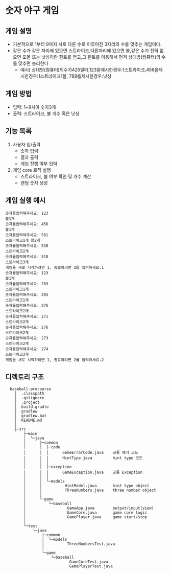# 숫자 야구 게임

## 게임 설명

- 기본적으로 1부터 9까지 서로 다른 수로 이루어진 3자리의 수를 맞추는 게임이다.
- 같은 수가 같은 자리에 있으면 스트라이크,다른자리에 있으면 볼,같은 수가 전혀 없으면 포볼 또는 낫싱이란 힌트를 얻고,그 힌트를 이용해서 먼저 상대방(컴퓨터)의 수를 맞추면 승리한다
    - 예시) 상대방(컴퓨터)의수가425일때,123을제시한경우:1스트라이크,456을제시한경우:1스트라이크1볼, 789를제시한경우:낫싱

## 게임 방법

* 입력: 1~9사이 숫자3개
* 출력: 스트라이크, 볼 개수 혹은 낫싱

## 기능 목록

1. 사용자 입/출력
    * 숫자 입력
    * 결과 출력
    * 게임 진행 여부 입력
2. 게임 core 로직 실행
    * 스트라이크, 볼 여부 확인 및 개수 계산
    * 랜덤 숫자 생성 
    
## 게임 실행 예시
```
숫자를입력해주세요: 123
볼1개
숫자를입력해주세요: 456
볼1개
숫자를입력해주세요: 581
스트라이크1개 볼2개
숫자를입력해주세요: 538
스트라이크2개
숫자를입력해주세요: 518
스트라이크3개
게임을 새로 시작하려면 1, 종료하려면 2를 입력하세요.1
숫자를입력해주세요: 123
볼1개
숫자를입력해주세요: 283
스트라이크1개
숫자를입력해주세요: 293
스트라이크1개
숫자를입력해주세요: 275
스트라이크2개
숫자를입력해주세요: 271
스트라이크2개
숫자를입력해주세요: 276
스트라이크2개
숫자를입력해주세요: 273
스트라이크2개
숫자를입력해주세요: 274
스트라이크3개
게임을 새로 시작하려면 1, 종료하려면 2를 입력하세요.2
```
	
## 디렉토리 구조
```
  baseball-precourse
    │  .classpath
    │  .gitignore
    │  .project
    │  build.gradle
    │  gradlew
    │  gradlew.bat
    │  README.md
    │      
    ├─src
        ├─main
        │  └─java
        │      ├─common
        │      │  ├─code
        │      │  │      GameErrorCode.java    공통 에러 코드
        │      │  │      HintType.java         hint type 코드
        │      │  │      
        │      │  ├─exception
        │      │  │      GameException.java    공통 Exception
        │      │  │      
        │      │  └─models
        │      │          HintModel.java       hint type object
        │      │          ThreeNumbers.java    three number object
        │      │          
        │      └─game
        │          └─baseball
        │                  GameApp.java        output/input(view)
        │                  GameCore.java       game core logic
        │                  GamePlayer.java     game start/stop
        │                  
        └─test
            └─java
                ├─common
                │  └─models
                │          ThreeNumbersTest.java
                │          
                └─game
                    └─baseball
                            GameCoreTest.java
                            GamePlayerTest.java
```